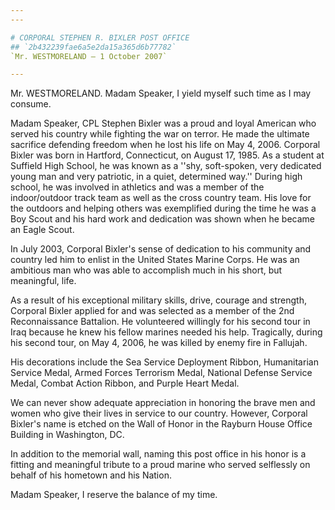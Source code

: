 ```yaml
---
---

# CORPORAL STEPHEN R. BIXLER POST OFFICE
## `2b432239fae6a5e2da15a365d6b77782`
`Mr. WESTMORELAND — 1 October 2007`

---
```



Mr. WESTMORELAND. Madam Speaker, I yield myself such time as I may 
consume.

Madam Speaker, CPL Stephen Bixler was a proud and loyal American who 
served his country while fighting the war on terror. He made the 
ultimate sacrifice defending freedom when he lost his life on May 4, 
2006. Corporal Bixler was born in Hartford, Connecticut, on August 17, 
1985. As a student at Suffield High School, he was known as a ''shy, 
soft-spoken, very dedicated young man and very patriotic, in a quiet, 
determined way.'' During high school, he was involved in athletics and 
was a member of the indoor/outdoor track team as well as the cross 
country team. His love for the outdoors and helping others was 
exemplified during the time he was a Boy Scout and his hard work and 
dedication was shown when he became an Eagle Scout.



In July 2003, Corporal Bixler's sense of dedication to his community 
and country led him to enlist in the United States Marine Corps. He was 
an ambitious man who was able to accomplish much in his short, but 
meaningful, life.

As a result of his exceptional military skills, drive, courage and 
strength, Corporal Bixler applied for and was selected as a member of 
the 2nd Reconnaissance Battalion. He volunteered willingly for his 
second tour in Iraq because he knew his fellow marines needed his help. 
Tragically, during his second tour, on May 4, 2006, he was killed by 
enemy fire in Fallujah.

His decorations include the Sea Service Deployment Ribbon, 
Humanitarian Service Medal, Armed Forces Terrorism Medal, National 
Defense Service Medal, Combat Action Ribbon, and Purple Heart Medal.

We can never show adequate appreciation in honoring the brave men and 
women who give their lives in service to our country. However, Corporal 
Bixler's name is etched on the Wall of Honor in the Rayburn House 
Office Building in Washington, DC.

In addition to the memorial wall, naming this post office in his 
honor is a fitting and meaningful tribute to a proud marine who served 
selflessly on behalf of his hometown and his Nation.

Madam Speaker, I reserve the balance of my time.